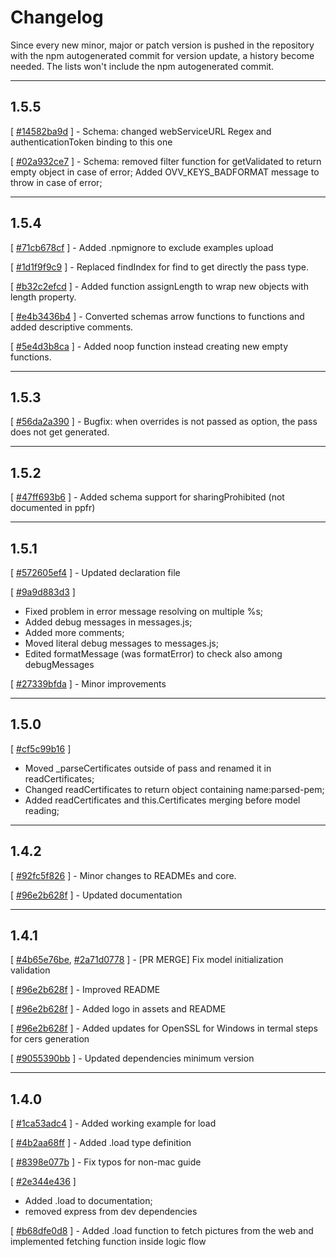 # Changelog

Since every new minor, major or patch version is pushed in the repository with the npm autogenerated commit for version update, a history become needed.
The lists won't include the npm autogenerated commit.


___

## 1.5.5

[ [#14582ba9d](/commit/14582ba9d0fc15fcbdb350b96120b1f85846fa58) ] - Schema: changed webServiceURL Regex and authenticationToken binding to this one

[ [#02a932ce7](/commit/02a932ce7a9eac0b444ba0367f861bdbb701c880) ] - Schema: removed filter function for getValidated to return empty object in case of error;
Added OVV_KEYS_BADFORMAT message to throw in case of error;

___
## 1.5.4

[ [#71cb678cf](/commit/71cb678cfa7b9934f4f441acd013de0f2b40ca9f) ] - Added .npmignore to exclude examples upload

[ [#1d1f9f9c9](/commit/1d1f9f9c9082d49a5252c4fe8f98e8c8a0a61930) ] - Replaced findIndex for find to get directly the pass type.

[ [#b32c2efcd](/commit/b32c2efcd096a29b374cc1c2ff0f8506023c7d5c) ] - Added function assignLength to wrap new objects with length property.

[ [#e4b3436b4](/commit/e4b3436b468b196649097e2f4c43b7f44ae1b073) ] - Converted schemas arrow functions to functions and added descriptive comments.

[ [#5e4d3b8ca](/commit/5e4d3b8ca1366fd4b30eeb674665a5ee149be087) ] - Added noop function instead creating new empty functions.

___
## 1.5.3

[ [#56da2a390](/commit/56da2a3908c0d54a73288ca13f223a909d997998) ] - Bugfix: when overrides is not passed as option, the pass does not get generated.

___
## 1.5.2

[ [#47ff693b6](/commit/47ff693b662d495fa1012d8a7c90880fb50e056b) ] - Added schema support for sharingProhibited (not documented in ppfr)

___
## 1.5.1

[ [#572605ef4](/commit/572605ef471c28c3e19e84f0a050af0949301f1a) ] - Updated declaration file

[ [#9a9d883d3](/commit/9a9d883d3fb00716790ba785bbda1ffc5f7563ce) ]
- Fixed problem in error message resolving on multiple %s;
- Added debug messages in messages.js;
- Added more comments;
- Moved literal debug messages to messages.js;
- Edited formatMessage (was formatError) to check also among debugMessages

[ [#27339bfda](/commit/27339bfdac3f973b10e111a9604fd32db5c074fc) ] - Minor improvements

___
## 1.5.0

[ [#cf5c99b16](/commit/cf5c99b16a62613e6225fbf0d5587aa8bb58616b) ]

- Moved _parseCertificates outside of pass and renamed it in readCertificates;
- Changed readCertificates to return object containing name:parsed-pem;
 - Added readCertificates and this.Certificates merging before model reading;

___
## 1.4.2

[ [#92fc5f826](/commit/92fc5f8264e14f89bfff039dc7985493b74d5c7b) ] - Minor changes to READMEs and core.

[ [#96e2b628f](/commit/96e2b628fe0204a188d7dbb32bf125a987100caf) ] - Updated documentation

___
## 1.4.1

[ [#4b65e76be](/commit/4b65e76be76c6e6a33a53f16c5447396fb307c2c),
[#2a71d0778](/commit/2a71d07788e286da993b601791dba8778152fd6d) ] - [PR MERGE] Fix model initialization validation

[ [#96e2b628f](/commit/153108ad446ef4d8827207a3dcbb27108c0e4d7a) ] - Improved README

[ [#96e2b628f](/commit/ab6dd4ff68309d5b678eef36182272576790e12b) ] - Added logo in assets and README

[ [#96e2b628f](/commit/b305633ed382043567fef6ac4f771febf401d001) ] - Added updates for OpenSSL for Windows in termal steps for cers generation

[ [#9055390bb](/commit/9055390bb32bce571857d6e348e34696fa9c3738) ] - Updated dependencies minimum version

___
## 1.4.0

[ [#1ca53adc4](/commit/1ca53adc4debeb67d9a65797ffabd90841de8c21) ] - Added working example for load

[ [#4b2aa68ff](/commit/4b2aa68ffba1dec2a55126e4d2067f7150b8188c) ] - Added .load type definition

[ [#8398e077b](/commit/8398e077b1988512af57852e2c7a881a9f2abedf) ] - Fix typos for non-mac guide

[ [#2e344e436](/commit/2e344e4367a395a66796a83e21657eec492373d1) ]
- Added .load to documentation;
- removed express from dev dependencies

[ [#b68dfe0d8](/commit/b68dfe0d8025a68b137cfc37c8b9f34a404c05e7) ] - Added .load function to fetch pictures from the web and implemented fetching function inside logic flow
